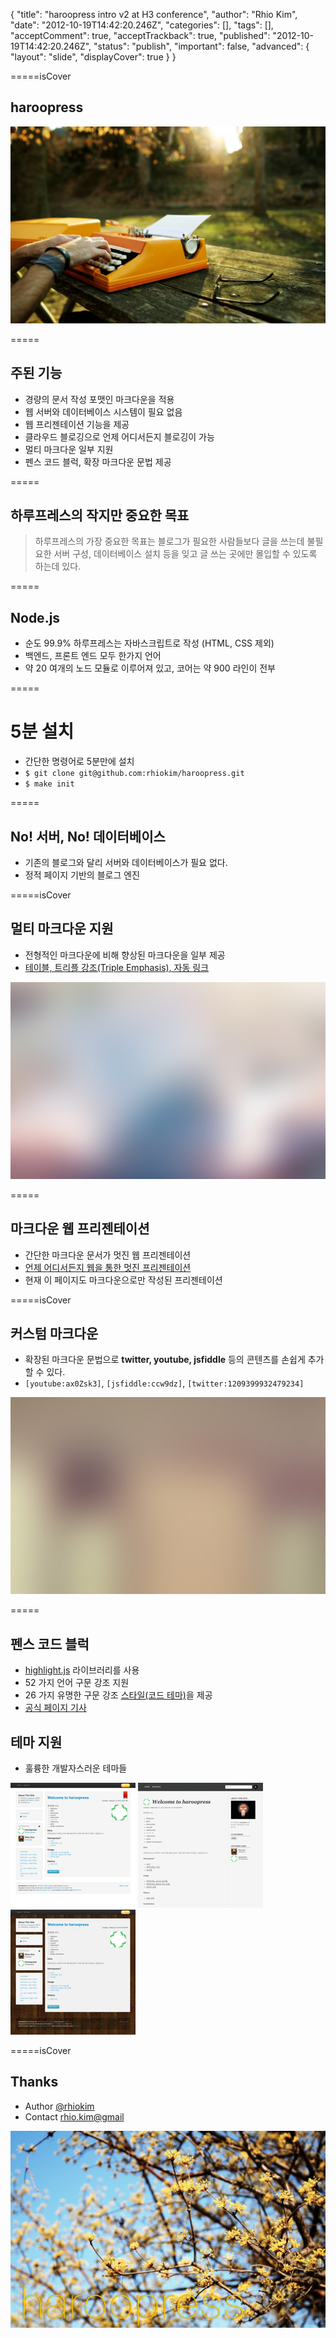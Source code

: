 {
    "title": "haroopress intro v2 at H3 conference",
    "author": "Rhio Kim",
    "date": "2012-10-19T14:42:20.246Z",
    "categories": [],
    "tags": [],
    "acceptComment": true,
    "acceptTrackback": true,
    "published": "2012-10-19T14:42:20.246Z",
    "status": "publish",
    "important": false,
    "advanced": {
        "layout": "slide",
        "displayCover": true
    }
}

=====isCover
## haroopress
![cover](./@img/cover.jpg)

=====
## 주된 기능
* 경량의 문서 작성 포맷인 마크다운을 적용
* 웹 서버와 데이터베이스 시스템이 필요 없음
* 웹 프리젠테이션 기능을 제공
* 클라우드 블로깅으로 언제 어디서든지 블로깅이 가능
* 멀티 마크다운 일부 지원
* 펜스 코드 블럭, 확장 마크다운 문법 제공

=====
## 하루프레스의 작지만 중요한 목표
> 하루프레스의 가장 중요한 목표는 블로그가 필요한 사람들보다 글을 쓰는데 불필요한 서버 구성, 데이터베이스 설치 등을 잊고 글 쓰는 곳에만 몰입할 수 있도록 하는데 있다.

=====
## Node.js
* 순도 99.9% 하루프레스는 자바스크립트로 작성 (HTML, CSS 제외)
* 백엔드, 프론트 엔드 모두 한가지 언어
* 약 20 여개의 노드 모듈로 이루어져 있고, 코어는 약 900 라인이 전부

=====
# 5분 설치
* 간단한 명령어로 5분만에 설치
* `$ git clone git@github.com:rhiokim/haroopress.git`
* `$ make init`

=====
## No! 서버, No! 데이터베이스
* 기존의 블로그와 달리 서버와 데이터베이스가 필요 없다.
* 정적 페이지 기반의 블로그 엔진

=====isCover
## 멀티 마크다운 지원
* 전형적인 마크다운에 비해 향상된 마크다운을 일부 제공
* [테이블, 트리플 강조(Triple Emphasis), 자동 링크](http://haroopress.com/post/haroopress-v0-dot-9)

![cover](./@img/8.jpg)

=====
## 마크다운 웹 프리젠테이션
* 간단한 마크다운 문서가 멋진 웹 프리젠테이션
* [언제 어디서든지 웹을 통한 멋진 프리젠테이션](http://haroopress.com/slides/hello-world)
* 현재 이 페이지도 마크다운으로만 작성된 프리젠테이션

=====isCover
## 커스텀 마크다운
* 확장된 마크다운 문법으로 **twitter, youtube, jsfiddle** 등의 콘텐츠를 손쉽게 추가할 수 있다.
* `[youtube:ax0Zsk3]`, `[jsfiddle:ccw9dz]`, `[twitter:1209399932479234]`

![cover](./@img/12.jpg)

=====

## 펜스 코드 블럭

* [highlight.js](http://softwaremaniacs.org/soft/highlight/en/) 라이브러리를 사용
* 52 가지 언어 구문 강조 지원
* 26 가지 유명한 구문 강조 [스타일(코드 테마)](http://softwaremaniacs.org/media/soft/highlight/test.html)을 제공
* [공식 페이지 기사](http://haroopress.com/post/fenced-code-block/)

## 테마 지원
* 훌륭한 개발자스러운 테마들

![cover](./@img/theme1.png)
![cover](./@img/theme2.png)
![cover](./@img/theme3.png)

=====isCover

## Thanks

* Author [@rhiokim](http://twitter.com/rhiokim)
* Contact [rhio.kim@gmail](mailto:rhiokim@gmail.com)

![cover](./@img/cover1.png)